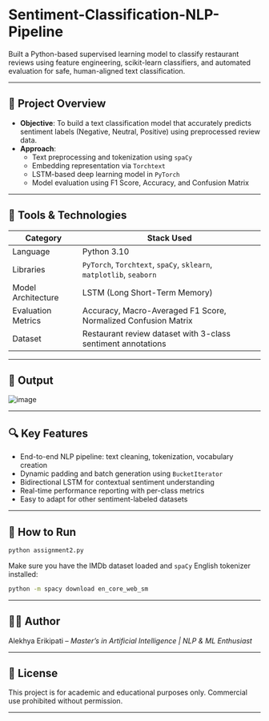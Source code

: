 # Sentiment-Classification-NLP-Pipeline
Built a Python-based supervised learning model to classify restaurant reviews using feature engineering, scikit-learn classifiers, and automated evaluation for safe, human-aligned text classification.

---

## 📌 Project Overview

- **Objective**: To build a text classification model that accurately predicts sentiment labels (Negative, Neutral, Positive) using preprocessed review data.
- **Approach**:
  - Text preprocessing and tokenization using `spaCy`
  - Embedding representation via `Torchtext`
  - LSTM-based deep learning model in `PyTorch`
  - Model evaluation using F1 Score, Accuracy, and Confusion Matrix

---

## 🧰 Tools & Technologies

| Category             | Stack Used                                                                 |
|----------------------|----------------------------------------------------------------------------|
| Language             | Python 3.10                                                                 |
| Libraries            | `PyTorch`, `Torchtext`, `spaCy`, `sklearn`, `matplotlib`, `seaborn`        |
| Model Architecture   | LSTM (Long Short-Term Memory)                                               |
| Evaluation Metrics   | Accuracy, Macro-Averaged F1 Score, Normalized Confusion Matrix             |
| Dataset              | Restaurant review dataset with 3-class sentiment annotations               |

---

## 🧪 Output
![image](https://github.com/user-attachments/assets/10138b1a-d59d-48d0-b6ed-5c2ccac15b1f)

---

## 🔍 Key Features

* End-to-end NLP pipeline: text cleaning, tokenization, vocabulary creation
* Dynamic padding and batch generation using `BucketIterator`
* Bidirectional LSTM for contextual sentiment understanding
* Real-time performance reporting with per-class metrics
* Easy to adapt for other sentiment-labeled datasets

---
## 🚀 How to Run

```bash
python assignment2.py
```

Make sure you have the IMDb dataset loaded and `spaCy` English tokenizer installed:

```bash
python -m spacy download en_core_web_sm
```

---

## 👩‍💻 Author

Alekhya Erikipati – *Master’s in Artificial Intelligence | NLP & ML Enthusiast*

---

## 📎 License

This project is for academic and educational purposes only. Commercial use prohibited without permission.

---

